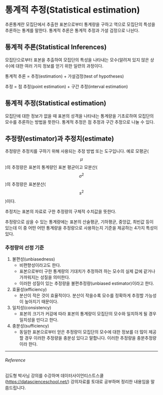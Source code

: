 # 통계적 추정(Statistical estimation)

추론통계란 모집단에서 추출한 표본으로부터 통계량을 구하고 역으로 모집단의 특성을 추론하는 통계를 말한다.
통계적 추론은 통계적 추정과 가설 검정으로 나뉜다.

## 통계적 추론(Statistical Inferences)
모집단으로부터 표본을 추출하여 모집단의 특성을 나타내는 모수(알려져 있지 않은 상수)에 대한 여러 가지 정보를 얻기 위한 일련의 과정이다.

통계적 추론 = 추정(estimation) + 가설검정(test of hypotheses) 

추정 = 점 추정(point estimation) + 구간 추정(interval estimation)

## 통계적 추정(Statistical estimation)
모집단에 대한 정보가 없을 때 표본의 성격을 나타내는 통계량을 기초로하여 모집단의 모수를 추론하는 방법을 뜻한다.
통계적 추정은 점 추정과 구간 추정으로 나눌 수 있다.

## 추정량(estimator)과 추정치(estimate)
추정량은 추정치를 구하기 위해 사용되는 추정 방법 또는 도구입니다. 예로 모평균($$\mu$$)의 추정량은 표본의 통계량인 표본 평균이고 모분산($$\sigma^2$$)의 추정량은 표본분산($$s^2$$)이다.

추정치는 표본의 자료로 구한 추정량의 구체적 수치값을 뜻한다.

추정량으로 삼을 수 있는 통계량에는 표본의 산술평균, 기하평균, 중앙값, 최빈값 등이 있는데 이 중 어떤 어떤 통계량을 추정량으로 사용하는지 기준을 제공하는 4가지 특성이 있다.

### 추정량의 선정 기준
1. 불편성(unbiasedness)
    - 비편향성이라고도 한다.
    - 표본으로부터 구한 통계량의 기대치가 추정하려 하는 모수의 실제 값에 같거나 가까워지는 성질을 의미한다.
    - 이러한 성질이 있는 추정량을 불편추정량(unbiased estimator)이라고 한다.
2. 효율성(efficiency)
    - 분산이 작은 것이 효율적이다. 분산이 작을수록 모수를 정확하게 추정할 가능성이 높아지기 때문이다. 
3. 일치성(consistency)
    - 표본의 크기가 커감에 따라 표본의 통계량이 모집단의 모수와 일치하게 될 경우 일치성을 띤다고 한다.
4. 충분성(sufficiency)
    - 동일한 표본으로부터 얻은 추정량이 모집단의 모수에 대한 정보를 더 많이 제공할 경우 이러한 추정량을 충분성 있다고 말합니다. 이러한 추정량을 충분추정량이라 한다.

___________________________________
###### Reference
김도형 박사님 강의를 수강하며 데이터사이언티스트스쿨(https://datascienceschool.net/) 강의자료를 토대로 공부하며 정리한 내용임을 말씀드립니다.
